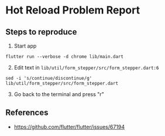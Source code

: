 # Hot Reload Problem Report

## Steps to reproduce

1. Start app

```
flutter run --verbose -d chrome lib/main.dart
```

2. Edit text in `lib/util/form_stepper/src/form_stepper.dart:6`

```
sed -i 's/continue/discontinue/g' lib/util/form_stepper/src/form_stepper.dart
```

3. Go back to the terminal and press "r"

## References

- https://github.com/flutter/flutter/issues/67194

